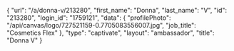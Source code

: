 {
    "url": "\/a\/donna-v\/213280",
    "first_name": "Donna",
    "last_name": "V",
    "id": "213280",
    "login_id": "1759121",
    "data": {
        "profilePhoto": "\/api\/canvas\/logo\/727521159-0.7705083556007.jpg",
        "job_title": "Cosmetics Flex"
    },
    "type": "captivate",
    "layout": "ambassador",
    "title": "Donna V"
}